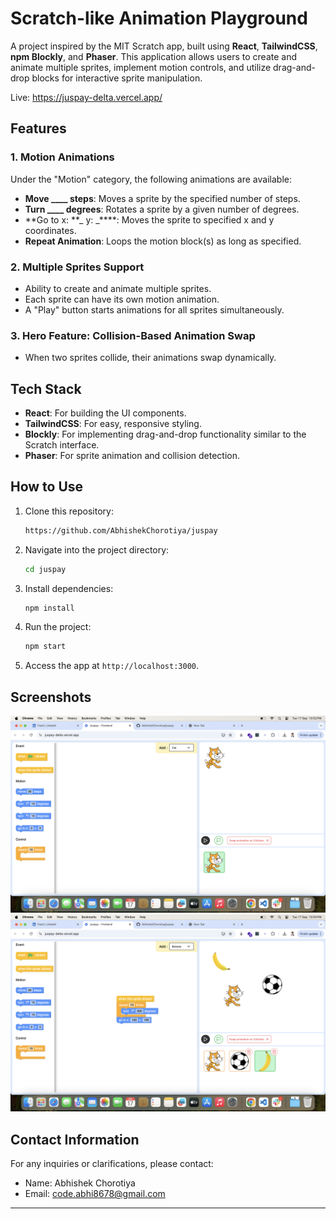 # Scratch-like Animation Playground

A project inspired by the MIT Scratch app, built using **React**, **TailwindCSS**, **npm Blockly**, and **Phaser**. This application allows users to create and animate multiple sprites, implement motion controls, and utilize drag-and-drop blocks for interactive sprite manipulation.

Live: https://juspay-delta.vercel.app/

## Features

### 1. Motion Animations

Under the "Motion" category, the following animations are available:

- **Move \_\_\_\_ steps**: Moves a sprite by the specified number of steps.
- **Turn \_\_\_\_ degrees**: Rotates a sprite by a given number of degrees.
- **Go to x: **_ y: _****: Moves the sprite to specified x and y coordinates.
- **Repeat Animation**: Loops the motion block(s) as long as specified.

### 2. Multiple Sprites Support

- Ability to create and animate multiple sprites.
- Each sprite can have its own motion animation.
- A "Play" button starts animations for all sprites simultaneously.

### 3. Hero Feature: Collision-Based Animation Swap

- When two sprites collide, their animations swap dynamically.

## Tech Stack

- **React**: For building the UI components.
- **TailwindCSS**: For easy, responsive styling.
- **Blockly**: For implementing drag-and-drop functionality similar to the Scratch interface.
- **Phaser**: For sprite animation and collision detection.

## How to Use

1. Clone this repository:
   ```bash
   https://github.com/AbhishekChorotiya/juspay
   ```
2. Navigate into the project directory:
   ```bash
   cd juspay
   ```
3. Install dependencies:
   ```bash
   npm install
   ```
4. Run the project:
   ```bash
   npm start
   ```
5. Access the app at `http://localhost:3000`.

## Screenshots

![App Screenshot](https://github.com/AbhishekChorotiya/juspay/blob/main/public/ss1.png)
![App Screenshot](https://github.com/AbhishekChorotiya/juspay/blob/main/public/ss2.png)

## Contact Information

For any inquiries or clarifications, please contact:

- Name: Abhishek Chorotiya
- Email: code.abhi8678@gmail.com

---
